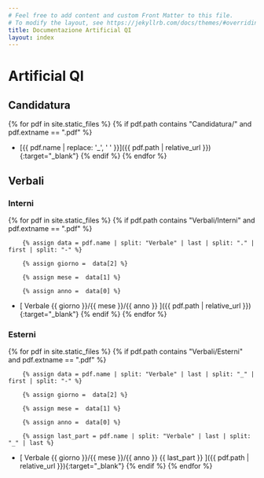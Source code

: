 ```yaml
---
# Feel free to add content and custom Front Matter to this file.
# To modify the layout, see https://jekyllrb.com/docs/themes/#overriding-theme-defaults
title: Documentazione Artificial QI
layout: index
---
```


# Artificial QI

## Candidatura
<!-- così vado a prendermi i file pdf in Candidatura -->
{% for pdf in site.static_files %}
    {% if pdf.path contains "Candidatura/" and pdf.extname == ".pdf" %}
- [{{ pdf.name | replace: '_', ' ' }}]({{ pdf.path | relative_url }}){:target="_blank"}
    {% endif %}
{% endfor %}

## Verbali

### Interni
<!--  così vado a prendermi i file pdf in Verbali/Interni -->

{% for pdf in site.static_files %}
    {% if pdf.path contains "Verbali/Interni" and pdf.extname == ".pdf" %}

        {% assign data = pdf.name | split: "Verbale" | last | split: "." | first | split: "-" %}

        {% assign giorno =  data[2] %}

        {% assign mese =  data[1] %}

        {% assign anno =  data[0] %}

- [ Verbale {{ giorno }}/{{ mese }}/{{ anno }} ]({{ pdf.path | relative_url }}){:target="_blank"}
    {% endif %}
{% endfor %}

### Esterni
<!--  così vado a prendermi i file pdf in Verbali/Esterni -->
{% for pdf in site.static_files %}
    {% if pdf.path contains "Verbali/Esterni" and pdf.extname == ".pdf" %}

        {% assign data = pdf.name | split: "Verbale" | last | split: "_" | first | split: "-" %}

        {% assign giorno =  data[2] %}

        {% assign mese =  data[1] %}

        {% assign anno =  data[0] %}

        {% assign last_part = pdf.name | split: "Verbale" | last | split: "_" | last %}

- [ Verbale {{ giorno }}/{{ mese }}/{{ anno }} {{ last_part }} ]({{ pdf.path | relative_url }}){:target="_blank"}
    {% endif %}
{% endfor %}